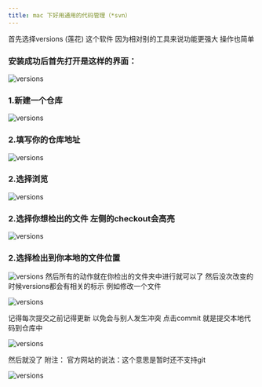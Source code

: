 ```yaml
---
title: mac 下好用通用的代码管理（*svn）
---
```

首先选择versions (莲花) 这个软件 因为相对别的工具来说功能更强大 操作也简单


### 安装成功后首先打开是这样的界面：

![versions](/blog/images/versions/1.png)

### 1.新建一个仓库

![versions](/blog/images/versions/2.png)

### 2.填写你的仓库地址

![versions](/blog/images/versions/3.png)

### 2.选择浏览

![versions](/blog/images/versions/4.png)

### 2.选择你想检出的文件 左侧的checkout会高亮

![versions](/blog/images/versions/5.png)

### 2.选择检出到你本地的文件位置

![versions](/blog/images/versions/6.png)
然后所有的动作就在你检出的文件夹中进行就可以了
然后没次改变的时候versions都会有相关的标示
例如修改一个文件

![versions](/blog/images/versions/7.png)

记得每次提交之前记得更新 以免会与别人发生冲突
点击commit 就是提交本地代码到仓库中

![versions](/blog/images/versions/8.png)

然后就没了
附注：
官方网站的说法：这个意思是暂时还不支持git

![versions](/blog/images/versions/9.png)




